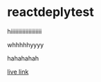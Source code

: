 # reactdeplytest
hiiiiiiiiiiiiiiiiiiiii

whhhhhyyyy

hahahahah

[live link](https://ruwaid-401-advanced-javascript.github.io/reactdeplytest/)